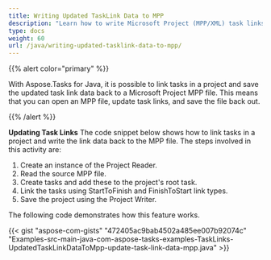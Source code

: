 ```yaml
---
title: Writing Updated TaskLink Data to MPP
description: "Learn how to write Microsoft Project (MPP/XML) task links using Aspose.Tasks for Java."
type: docs
weight: 60
url: /java/writing-updated-tasklink-data-to-mpp/
---
```


{{% alert color="primary" %}}

With Aspose.Tasks for Java, it is possible to link tasks in a project and save the updated task link data back to a Microsoft Project MPP file. This means that you can open an MPP file, update task links, and save the file back out.

{{% /alert %}}

**Updating Task Links**
The code snippet below shows how to link tasks in a project and write the link data back to the MPP file. The steps involved in this activity are:

1. Create an instance of the Project Reader.
2. Read the source MPP file.
3. Create tasks and add these to the project's root task.
4. Link the tasks using StartToFinish and FinishToStart link types.
5. Save the project using the Project Writer.

The following code demonstrates how this feature works.

{{< gist "aspose-com-gists" "472405ac9bab4502a485ee007b92074c" "Examples-src-main-java-com-aspose-tasks-examples-TaskLinks-UpdatedTaskLinkDataToMpp-update-task-link-data-mpp.java" >}}

